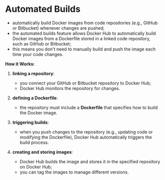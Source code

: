 # Automated Builds

- automatically build Docker images from code repositories (e.g., GitHub or Bitbucket) whenever changes are pushed;
- the automated builds feature allows Docker Hub to automatically build Docker images from a Dockerfile stored in a linked code repository, such as GitHub or Bitbucket;
- this means you don't need to manually build and push the image each time your code changes.

**How it Works:**

1. **linking a repository**:
   - you connect your GitHub or Bitbucket repository to Docker Hub;
   - Docker Hub monitors the repository for changes.

2. **defining a Dockerfile**:
   - the repository must include a **Dockerfile** that specifies how to build the Docker image.

3. **triggering builds**:
   - when you push changes to the repository (e.g., updating code or modifying the Dockerfile), Docker Hub automatically triggers the build process.

4. **creating and storing images**:
   - Docker Hub builds the image and stores it in the specified repository on Docker Hub;
   - you can tag the images to manage different versions.

